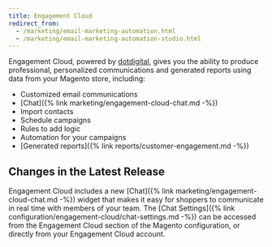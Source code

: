 ```yaml
---
title: Engagement Cloud
redirect_from:
  - /marketing/email-marketing-automation.html
  - /marketing/email-marketing-automation-studio.html
---
```


Engagement Cloud, powered by [dotdigital][1], gives you the ability to produce professional, personalized communications and generated reports using data from your Magento store, including:

- Customized email communications
- [Chat]({% link marketing/engagement-cloud-chat.md -%})
- Import contacts
- Schedule campaigns
- Rules to add logic
- Automation for your campaigns
- [Generated reports]({% link reports/customer-engagement.md -%})

## Changes in the Latest Release

Engagement Cloud includes a new [Chat]({% link marketing/engagement-cloud-chat.md -%}) widget that makes it easy for shoppers to communicate in real time with members of your team. The [Chat Settings]({% link configuration/engagement-cloud/chat-settings.md -%}) can be accessed from the Engagement Cloud section of the Magento configuration, or directly from your Engagement Cloud account.

[1]: https://dotdigital.com/